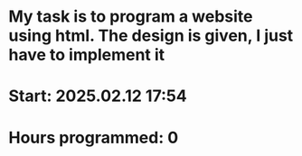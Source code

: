 # My task is to program a website using html. The design is given, I just have to implement it
# Start: 2025.02.12 17:54
# Hours programmed: 0